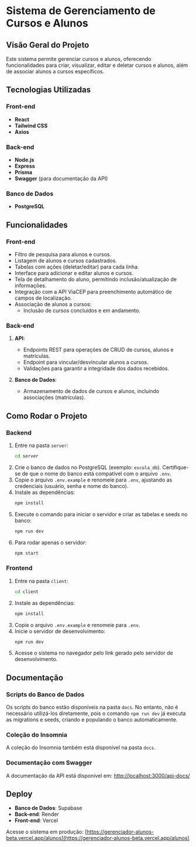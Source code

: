 # Sistema de Gerenciamento de Cursos e Alunos

## Visão Geral do Projeto

Este sistema permite gerenciar cursos e alunos, oferecendo funcionalidades para criar, visualizar, editar e deletar cursos e alunos, além de associar alunos a cursos específicos.

## Tecnologias Utilizadas

### Front-end

- **React**
- **Tailwind CSS**
- **Axios**

### Back-end

- **Node.js**
- **Express**
- **Prisma**
- **Swagger** (para documentação da API)

### Banco de Dados

- **PostgreSQL**

## Funcionalidades

### Front-end

- Filtro de pesquisa para alunos e cursos.
- Listagem de alunos e cursos cadastrados.
- Tabelas com ações (deletar/editar) para cada linha.
- Interface para adicionar e editar alunos e cursos.
- Tela de detalhamento do aluno, permitindo inclusão/atualização de informações.
- Integração com a API ViaCEP para preenchimento automático de campos de localização.
- Associação de alunos a cursos:
  - Inclusão de cursos concluídos e em andamento.

### Back-end

1. **API**:

   - Endpoints REST para operações de CRUD de cursos, alunos e matrículas.
   - Endpoint para vincular/desvincular alunos a cursos.
   - Validações para garantir a integridade dos dados recebidos.

2. **Banco de Dados**:
   - Armazenamento de dados de cursos e alunos, incluindo associações (matrículas).

## Como Rodar o Projeto

### Backend

1. Entre na pasta `server`:
   ```bash
   cd server
   ```
2. Crie o banco de dados no PostgreSQL (exemplo: `escola_db`). Certifique-se de que o nome do banco está compatível com o arquivo `.env`.
3. Copie o arquivo `.env.example` e renomeie para `.env`, ajustando as credenciais (usuário, senha e nome do banco).
4. Instale as dependências:
   ```bash
   npm install
   ```
5. Execute o comando para iniciar o servidor e criar as tabelas e seeds no banco:
   ```bash
   npm run dev
   ```
6. Para rodar apenas o servidor:
   ```bash
   npm start
   ```

### Frontend

1. Entre na pasta `client`:
   ```bash
   cd client
   ```
2. Instale as dependências:
   ```bash
   npm install
   ```
3. Copie o arquivo `.env.example` e renomeie para `.env`.
4. Inicie o servidor de desenvolvimento:
   ```bash
   npm run dev
   ```
5. Acesse o sistema no navegador pelo link gerado pelo servidor de desenvolvimento.

## Documentação

### Scripts do Banco de Dados

Os scripts do banco estão disponíveis na pasta `docs`. No entanto, não é necessário utilizá-los diretamente, pois o comando `npm run dev` já executa as migrations e seeds, criando e populando o banco automaticamente.

### Coleção do Insomnia

A coleção do Insomnia também está disponível na pasta `docs`.

### Documentação com Swagger

A documentação da API está disponível em:
[http://localhost:3000/api-docs/](http://localhost:3000/api-docs/)

## Deploy

- **Banco de Dados**: Supabase
- **Back-end**: Render
- **Front-end**: Vercel

Acesse o sistema em produção:
[https://gerenciador-alunos-beta.vercel.app/alunos](https://gerenciador-alunos-beta.vercel.app/alunos)
